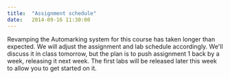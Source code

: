 ```yaml
---
title:  "Assignment schedule"
date:   2014-09-16 11:30:00
---
```


Revamping the Automarking system for this course has taken longer than expected.  We will adjust the assignment and lab schedule accordingly.  We'll discuss it in class tomorrow, but the plan is to push assignment 1 back by a week, releasing it next week.  The first labs will be released later this week to allow you to get started on it.
